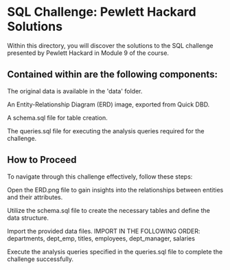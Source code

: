 # SQL Challenge: Pewlett Hackard Solutions
Within this directory, you will discover the solutions to the SQL challenge presented by Pewlett Hackard in Module 9 of the course.

## Contained within are the following components:

The original data is available in the 'data' folder.

An Entity-Relationship Diagram (ERD) image, exported from Quick DBD.

A schema.sql file for table creation.

The queries.sql file for executing the analysis queries required for the challenge.

## How to Proceed
To navigate through this challenge effectively, follow these steps:

Open the ERD.png file to gain insights into the relationships between entities and their attributes.

Utilize the schema.sql file to create the necessary tables and define the data structure. 

Import the provided data files.
IMPORT IN THE FOLLOWING ORDER: departments, dept_emp, titles, employees, dept_manager, salaries

Execute the analysis queries specified in the queries.sql file to complete the challenge successfully.
